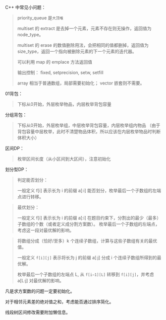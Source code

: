 C++ 中常见小问题：

> priority_queue 是`大顶堆`
>
> multiset 的 extract 是去掉一个元素，元素不存在则无操作，返回值为 node_type。
>
> multiset 的 erase 的数值删除用法，会把相同的值都删掉，返回值为 size_type，返回一个指向被删除元素的下一个元素的迭代器。
>
> 可以利用 map 的 emplace 方法返回值
>
> 输出控制： fixed, setprecision, setw, setfill
>
> array 相当于普通数组，局部需要初始化； vector 嵌套则不需要。



01背包：

> 下标从0开始，外层枚举物品，内层枚举背包容量


分组背包：

> 下标从0开始，外层枚举组，中层枚举背包容量，内层枚举组内物品
（由于背包容量中层枚举，此时不清楚物品体积，所以应该在内层枚举物品时判断体积大小）



区间DP：

> 枚举区间长度（从小区间到大区间），注意初始化

划分型DP：

> 判定能否划分：
>
> 一般定义 f[i] 表示长为 i 的前缀 a[:i] 能否划分，枚举最后一个子数组的左端点进行转移。

> 最优划分：
>
> 一般定义 f[i] 表示长为 i 的前缀 a[:i] 在题目约束下，分割出的最少（最多）子数组的个数（或者定义成分割方案数）。
枚举最后一个子数组的左端点，考虑这一段对最优解的影响。

> 将数组分成（恰好/至多）k 个连续子数组，计算与这些子数组有关的最优值。
>
> 一般定义 `f[i][j]` 表示将长为 j 的前缀 a[:j] 分成 i 个连续子数组所得到的最优解。
>
> 枚举最后一个子数组的左端点 L, 从 `f[i−1][L]` 转移到 `f[i][j]`，并考虑 a[L:j] 对最优解的影响。



凡是求方案数的问题一定要初始化。

对于相邻元素差的绝对值之和，考虑能否通过排序简化。

线段树区间修改需要附加懒信息。
